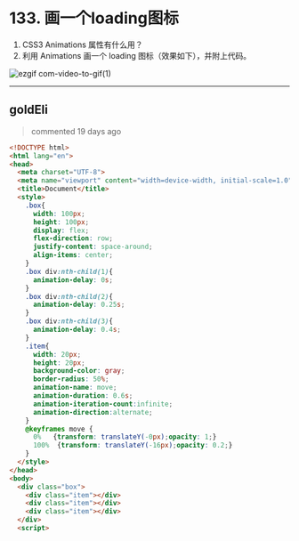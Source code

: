 
 # 133. 画一个loading图标 
 1. CSS3 Animations 属性有什么用？
2. 利用 Animations 画一个 loading 图标（效果如下），并附上代码。

![ezgif com-video-to-gif(1)](https://user-images.githubusercontent.com/18217162/75737900-d4087880-5d3b-11ea-8644-37c215b9ef81.gif)
 
 ***
## goldEli 
 > commented 19 days ago 


```html
<!DOCTYPE html>
<html lang="en">
<head>
  <meta charset="UTF-8">
  <meta name="viewport" content="width=device-width, initial-scale=1.0">
  <title>Document</title>
  <style>
    .box{
      width: 100px;
      height: 100px;
      display: flex;
      flex-direction: row;
      justify-content: space-around;
      align-items: center;
    }
    .box div:nth-child(1){
      animation-delay: 0s;
    }
    .box div:nth-child(2){
      animation-delay: 0.25s;
    }
    .box div:nth-child(3){
      animation-delay: 0.4s;
    }
    .item{
      width: 20px;
      height: 20px;
      background-color: gray;
      border-radius: 50%;
      animation-name: move;
      animation-duration: 0.6s;
      animation-iteration-count:infinite;
      animation-direction:alternate;
    }
    @keyframes move {
      0%   {transform: translateY(-0px);opacity: 1;}
      100%  {transform: translateY(-16px);opacity: 0.2;}
    }
  </style>
</head>
<body>
  <div class="box">
    <div class="item"></div>
    <div class="item"></div>
    <div class="item"></div>
  </div>
  <script>

```